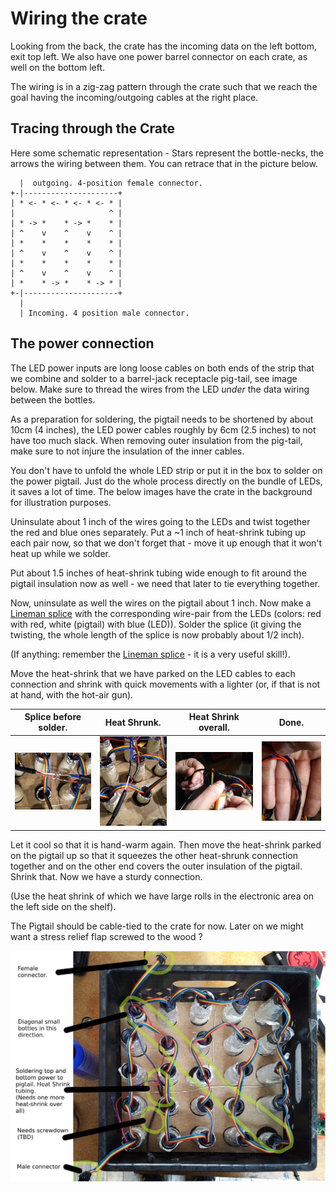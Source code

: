 Wiring the crate
================

Looking from the back, the crate has the incoming data on the left bottom,
exit top left. We also have one power barrel connector on each crate, as well on the bottom
left.

The wiring is in a zig-zag pattern through the crate such that we reach the goal having
the incoming/outgoing cables at the right place.

## Tracing through the Crate

Here some schematic representation - Stars represent the bottle-necks, the arrows
the wiring between them. You can retrace that in the picture below.

```
  |  outgoing. 4-position female connector.
+-|---------------------+
| * <- * <- * <- * <- * |
|                     ^ |
| * -> *    * -> *    * |
| ^    v    ^    v    ^ |
| *    *    *    *    * |
| ^    v    ^    v    ^ |
| *    *    *    *    * |
| ^    v    ^    v    ^ |
| *    * -> *    * -> * |
+-|---------------------+
  |
  | Incoming. 4 position male connector.
```


## The power connection

The LED power inputs are long loose cables on both ends of the strip that we
combine and solder to a barrel-jack receptacle pig-tail, see image below.
Make sure to thread the wires from the LED _under_ the data wiring between the bottles.

As a preparation for soldering, the pigtail needs to be shortened by about 10cm (4 inches),
the LED power cables roughly by 6cm (2.5 inches) to not have too much slack. When removing outer
insulation from the pig-tail, make sure to not injure the insulation of the inner cables.

You don't have to unfold the whole LED strip or put it in the box to solder on the
power pigtail. Just do the whole process directly on the bundle of LEDs, it saves a lot of
time. The below images have the crate in the background for illustration purposes.

Uninsulate about 1 inch of the wires going to the LEDs and twist together the red
and blue ones separately. Put a ~1 inch of heat-shrink tubing up each pair now, so that we don't
forget that - move it up enough that it won't heat up while we solder.

Put about 1.5 inches of heat-shrink tubing wide enough to fit around the pigtail insulation now
as well - we need that later to tie everything together.

Now, uninsulate as well the wires on the pigtail about 1 inch. Now make a
[Lineman splice] with the corresponding wire-pair from the
LEDs (colors: red with red, white (pigtail) with blue (LED)). Solder the splice (it giving the
twisting, the whole length of the splice is now probably about 1/2 inch).

(If anything: remember the [Lineman splice] - it is a very useful skill!).

Move the heat-shrink that we have parked on the LED cables to each connection and shrink with
quick movements with a lighter (or, if that is not at hand, with the hot-air gun).

  Splice before solder.  |  Heat Shrunk.           | Heat Shrink overall.      | Done.
-------------------------|-------------------------|---------------------------|--------------------------|
![](../img/power-one.jpg)|![](../img/power-two.jpg)|![](../img/power-three.jpg)|![](../img/power-four.jpg)|


Let it cool so that it is hand-warm again. Then move the heat-shrink parked on the pigtail
up so that it squeezes the other heat-shrunk connection together and on the other end covers the
outer insulation of the pigtail. Shrink that. Now we have a sturdy connection.

(Use the heat shrink of which we have large rolls in the electronic area on the
left side on the shelf).

The Pigtail should be cable-tied to the crate for now. Later on we might want
a stress relief flap screwed to the wood ?

![](../img/crate-descriptions.jpg)

[Lineman splice]: http://makezine.com/2012/02/28/how-to-splice-wire-to-nasa-standards/

